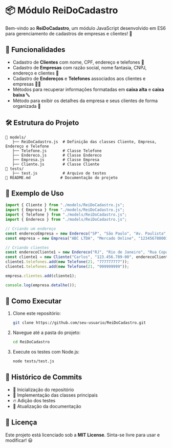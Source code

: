 # 📦 Módulo ReiDoCadastro

Bem-vindo ao **ReiDoCadastro**, um módulo JavaScript desenvolvido em ES6 para gerenciamento de cadastros de empresas e clientes! 🎉

## 🚀 Funcionalidades

- Cadastro de **Clientes** com nome, CPF, endereço e telefones 📇
- Cadastro de **Empresas** com razão social, nome fantasia, CNPJ, endereço e clientes 🏢
- Cadastro de **Endereços** e **Telefones** associados aos clientes e empresas 📍📞
- Métodos para recuperar informações formatadas em **caixa alta** e **caixa baixa** 🔤
- Método para exibir os detalhes da empresa e seus clientes de forma organizada 📜

## 🛠 Estrutura do Projeto

```
📂 models/
   ├── ReiDoCadastro.js  # Definição das classes Cliente, Empresa, Endereço e Telefone
   ├── Telefone.js       # Classe Telefone
   ├── Endereco.js       # Classe Endereco
   ├── Empresa.js        # Classe Empresa
   ├── Cliente.js        # Classe Cliente
📂 tests/
   ├── test.js           # Arquivo de testes
📜 README.md             # Documentação do projeto
```

## 📜 Exemplo de Uso

```javascript
import { Cliente } from "./models/ReiDoCadastro.js";
import { Empresa } from "./models/ReiDoCadastro.js";
import { Telefone } from "./models/ReiDoCadastro.js";
import { Endereco } from "./models/ReiDoCadastro.js";

// Criando um endereço
const enderecoEmpresa = new Endereco("SP", "São Paulo", "Av. Paulista", 123);
const empresa = new Empresa("ABC LTDA", "Mercado Online", "12345678000199", enderecoEmpresa);

// Criando clientes
const enderecoCliente1 = new Endereco("RJ", "Rio de Janeiro", "Rua Copacabana", 456);
const cliente1 = new Cliente("Carlos", "123.456.789-00", enderecoCliente1);
cliente1.telefones.add(new Telefone(21, "777777777"));
cliente1.telefones.add(new Telefone(21, "999999999"));

empresa.clientes.add(cliente1);

console.log(empresa.detalhe());
```

## 🔧 Como Executar

1. Clone este repositório:
   ```sh
   git clone https://github.com/seu-usuario/ReiDoCadastro.git
   ```
2. Navegue até a pasta do projeto:
   ```sh
   cd ReiDoCadastro
   ```
3. Execute os testes com Node.js:
   ```sh
   node tests/test.js
   ```

## 💾 Histórico de Commits

- 🎉 Inicialização do repositório
- 🚀 Implementação das classes principais
- 🔥 Adição dos testes
- 📖 Atualização da documentação

## 📜 Licença

Este projeto está licenciado sob a **MIT License**. Sinta-se livre para usar e modificar! 😃

